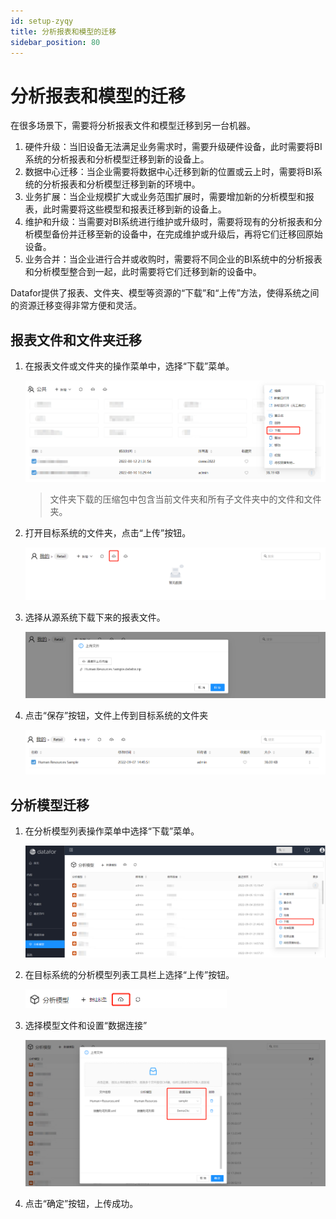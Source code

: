```yaml
---
id: setup-zyqy
title: 分析报表和模型的迁移
sidebar_position: 80
---
```

# 分析报表和模型的迁移

在很多场景下，需要将分析报表文件和模型迁移到另一台机器。

1. 硬件升级：当旧设备无法满足业务需求时，需要升级硬件设备，此时需要将BI系统的分析报表和分析模型迁移到新的设备上。
2. 数据中心迁移：当企业需要将数据中心迁移到新的位置或云上时，需要将BI系统的分析报表和分析模型迁移到新的环境中。
3. 业务扩展：当企业规模扩大或业务范围扩展时，需要增加新的分析模型和报表，此时需要将这些模型和报表迁移到新的设备上。
4. 维护和升级：当需要对BI系统进行维护或升级时，需要将现有的分析报表和分析模型备份并迁移至新的设备中，在完成维护或升级后，再将它们迁移回原始设备。
5. 业务合并：当企业进行合并或收购时，需要将不同企业的BI系统中的分析报表和分析模型整合到一起，此时需要将它们迁移到新的设备中。

Datafor提供了报表、文件夹、模型等资源的“下载”和“上传”方法，使得系统之间的资源迁移变得非常方便和灵活。

## 报表文件和文件夹迁移

1. 在报表文件或文件夹的操作菜单中，选择“下载”菜单。

   <div align="left"><img src="../../static/img/datafor/setup/image-20220907145939934.png"  /></div>

   > 文件夹下载的压缩包中包含当前文件夹和所有子文件夹中的文件和文件夹。

2. 打开目标系统的文件夹，点击“上传”按钮。

   <div align="left"><img src="../../static/img/datafor/setup/image-20220907144454795.png"  /></div>

3. 选择从源系统下载下来的报表文件。

   <div align="left"><img src="../../static/img/datafor/setup/image-20220907144556155.png"  /></div>

4. 点击“保存”按钮，文件上传到目标系统的文件夹

   <div align="left"><img src="../../static/img/datafor/setup/image-20220907144636097.png"  /></div>

## 分析模型迁移

1. 在分析模型列表操作菜单中选择“下载”菜单。

   <div align="left"><img src="../../static/img/datafor/setup/image-20220907150409540.png"  /></div>

2. 在目标系统的分析模型列表工具栏上选择“上传”按钮。

   <div align="left"><img src="../../static/img/datafor/setup/image-20220907151117339.png"  width="67%"/></div>

3. 选择模型文件和设置“数据连接”

   <div align="left"><img src="../../static/img/datafor/setup/image-20220907151031353.png"  /></div>

4. 点击“确定”按钮，上传成功。



